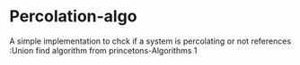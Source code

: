 # Percolation-algo
A simple implementation to chck if a system is percolating or not
references :Union find algorithm from princetons-Algorithms 1
